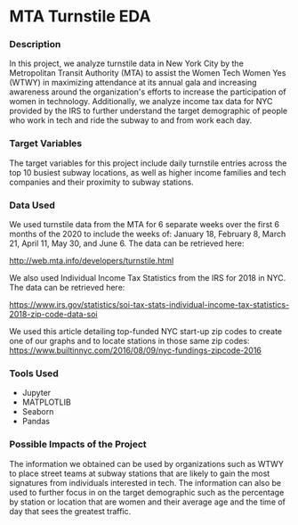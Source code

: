 # MTA Turnstile EDA

### Description
In this project, we analyze turnstile data in New York City by the Metropolitan Transit Authority (MTA) to assist the Women Tech Women Yes (WTWY) in maximizing attendance at its annual gala and increasing awareness around the organization's efforts to increase the participation of women in technology. Additionally, we analyze income tax data for NYC provided by the IRS to further understand the target demographic of people who work in tech and ride the subway to and from work each day.

### Target Variables
The target variables for this project include daily turnstile entries across the top 10 busiest subway locations, as well as higher income families and tech companies and their proximity to subway stations.

### Data Used
We used turnstile data from the MTA for 6 separate weeks over the first 6 months of the 2020 to include the weeks of: January 18, February 8, March 21, April 11, May 30, and June 6. The data can be retrieved here:

http://web.mta.info/developers/turnstile.html

We also used Individual Income Tax Statistics from the IRS for 2018 in NYC. The data can be retrieved here:

https://www.irs.gov/statistics/soi-tax-stats-individual-income-tax-statistics-2018-zip-code-data-soi

We used this article detailing top-funded NYC start-up zip codes to create one of our graphs and to locate stations in those same zip codes:
https://www.builtinnyc.com/2016/08/09/nyc-fundings-zipcode-2016

### Tools Used
* Jupyter
* MATPLOTLIB
* Seaborn
* Pandas

### Possible Impacts of the Project
The information we obtained can be used by organizations such as WTWY to place street teams at subway stations that are likely to gain the most signatures from individuals interested in tech. The information can also be used to further focus in on the target demographic such as the percentage by station or location that are women and their average age and the time of day that sees the greatest traffic.
